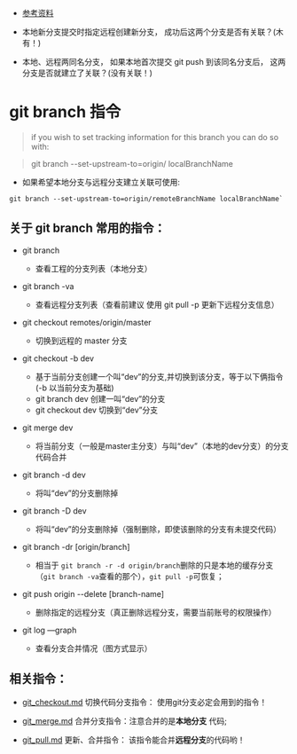 * [参考资料](https://git-scm.com/docs/git-branch)

* 本地新分支提交时指定远程创建新分支， 成功后这两个分支是否有关联？(木有！) 

* 本地、远程两同名分支， 如果本地首次提交 git push 到该同名分支后， 这两分支是否就建立了关联？(没有关联！)

# git branch 指令
> if you wish to set tracking information for this branch you can do so with:

> git branch --set-upstream-to=origin/<branch> localBranchName

* 如果希望本地分支与远程分支建立关联可使用:
```
git branch --set-upstream-to=origin/remoteBranchName localBranchName`

```

## 关于 git branch 常用的指令： 
* git branch 
	* 查看工程的分支列表（本地分支）

* git branch -va 
	* 查看远程分支列表（查看前建议 使用 git pull -p 更新下远程分支信息）

* git checkout  remotes/origin/master 
	* 切换到远程的 master 分支

* git checkout -b dev
	* 基于当前分支创建一个叫“dev”的分支,并切换到该分支，等于以下俩指令(-b 以当前分支为基础)
	* git branch dev   创建一叫“dev”的分支
	* git checkout dev  切换到“dev”分支

* git merge dev 
	* 将当前分支（一般是master主分支）与叫“dev”（本地的dev分支）的分支代码合并

* git branch -d dev 
	* 将叫“dev”的分支删除掉
* git branch -D dev 
	* 将叫“dev”的分支删除掉（强制删除，即使该删除的分支有未提交代码）
* git branch -dr [origin/branch]
  * 相当于 `git branch -r -d origin/branch`删除的只是本地的缓存分支（`git branch -va`查看的那个），`git pull -p`可恢复；
* git push origin --delete [branch-name]
 	* 删除指定的远程分支（真正删除远程分支，需要当前账号的权限操作）

* git log —graph  
	* 查看分支合并情况（图方式显示）

## 相关指令：
* [git_checkout.md](https://github.com/wteam-xq/testGit/blob/master/learn_log/git_checkout.md)  切换代码分支指令： 使用git分支必定会用到的指令！ 

* [git_merge.md](https://github.com/wteam-xq/testGit/blob/master/learn_log/git_merge.md) 合并分支指令：注意合并的是**本地分支** 代码;

* [git_pull.md](https://github.com/wteam-xq/testGit/blob/master/learn_log/git_pull.md) 更新、合并指令： 该指令能合并**远程分支**的代码哟！

